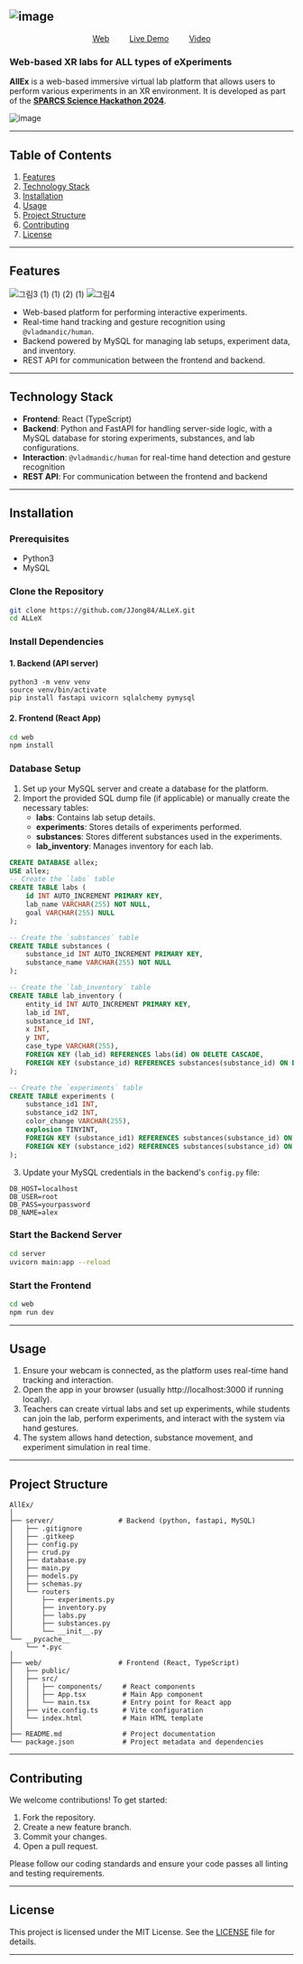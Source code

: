 ![image](https://github.com/user-attachments/assets/653b251b-c991-4fe0-afe3-f0ec93d166ad)
---

<p align="center">
  <a href="https://github.com/JJong84/ALLeX">
  </a>
    <a href="https://al-le-x-fhxo.vercel.app/">Web</a>
    <a>&emsp;&emsp;</a>
    <a href="https://al-le-x-fhxo.vercel.app/">Live Demo</a>
    <a>&emsp;&emsp;</a>
    <a href="https://al-le-x-fhxo.vercel.app/">Video</a>
  
  </p>
  


</p>


###     Web-based XR labs for <strong>ALL</strong> types of <strong>eX</strong>periments

**AllEx** is a web-based immersive virtual lab platform that allows users to perform various experiments in an XR environment. It is developed as part of the [**SPARCS Science Hackathon 2024**](https://event.sparcs.org/dsf24).

![image](https://github.com/user-attachments/assets/dd872090-b090-4cae-89c8-6e19a6781bbf)


---


## Table of Contents
1. [Features](#features)
2. [Technology Stack](#technology-stack)
3. [Installation](#installation)
4. [Usage](#usage)
5. [Project Structure](#project-structure)
6. [Contributing](#contributing)
7. [License](#license)

---

## Features
![그림3 (1) (1) (2) (1)](https://github.com/user-attachments/assets/3f34c5c3-002d-4e5e-b1e6-da6cbca4c68b)
![그림4](https://github.com/user-attachments/assets/d9dc0eeb-ab82-4613-9e7a-5fe214e1edce)
- Web-based platform for performing interactive experiments.
- Real-time hand tracking and gesture recognition using `@vladmandic/human`.
- Backend powered by MySQL for managing lab setups, experiment data, and inventory.
- REST API for communication between the frontend and backend.
---

## Technology Stack

- **Frontend**: React (TypeScript)
- **Backend**: Python and FastAPI for handling server-side logic, with a MySQL database for storing experiments, substances, and lab configurations.
- **Interaction**: `@vladmandic/human` for real-time hand detection and gesture recognition
- **REST API**: For communication between the frontend and backend

---

## Installation

### Prerequisites
- Python3
- MySQL

### Clone the Repository

```bash
git clone https://github.com/JJong84/ALLeX.git
cd ALLeX
```

### Install Dependencies

#### 1. Backend (API server)

```
python3 -m venv venv
source venv/bin/activate
pip install fastapi uvicorn sqlalchemy pymysql
```

#### 2. Frontend (React App)
```bash
cd web
npm install
```

### Database Setup

1. Set up your MySQL server and create a database for the platform.
2. Import the provided SQL dump file (if applicable) or manually create the necessary tables:
   - **labs**: Contains lab setup details.
   - **experiments**: Stores details of experiments performed.
   - **substances**: Stores different substances used in the experiments.
   - **lab_inventory**: Manages inventory for each lab.

```sql
CREATE DATABASE allex;
USE allex;
-- Create the `labs` table
CREATE TABLE labs (
    id INT AUTO_INCREMENT PRIMARY KEY,
    lab_name VARCHAR(255) NOT NULL,
    goal VARCHAR(255) NULL
);

-- Create the `substances` table
CREATE TABLE substances (
    substance_id INT AUTO_INCREMENT PRIMARY KEY,
    substance_name VARCHAR(255) NOT NULL
);

-- Create the `lab_inventory` table
CREATE TABLE lab_inventory (
    entity_id INT AUTO_INCREMENT PRIMARY KEY,
    lab_id INT,
    substance_id INT,
    x INT,
    y INT,
    case_type VARCHAR(255),
    FOREIGN KEY (lab_id) REFERENCES labs(id) ON DELETE CASCADE,
    FOREIGN KEY (substance_id) REFERENCES substances(substance_id) ON DELETE CASCADE
);

-- Create the `experiments` table
CREATE TABLE experiments (
    substance_id1 INT,
    substance_id2 INT,
    color_change VARCHAR(255),
    explosion TINYINT,
    FOREIGN KEY (substance_id1) REFERENCES substances(substance_id) ON DELETE CASCADE,
    FOREIGN KEY (substance_id2) REFERENCES substances(substance_id) ON DELETE CASCADE
);
```

3. Update your MySQL credentials in the backend's `config.py` file:

```
DB_HOST=localhost
DB_USER=root
DB_PASS=yourpassword
DB_NAME=alex
```

### Start the Backend Server

```bash
cd server
uvicorn main:app --reload
```

### Start the Frontend

```bash
cd web
npm run dev
```

---

## Usage

1. Ensure your webcam is connected, as the platform uses real-time hand tracking and interaction.
2. Open the app in your browser (usually http://localhost:3000 if running locally).
3. Teachers can create virtual labs and set up experiments, while students can join the lab, perform experiments, and interact with the system via hand gestures.
4. The system allows hand detection, substance movement, and experiment simulation in real time.

---

## Project Structure

```
AllEx/
│
├── server/                # Backend (python, fastapi, MySQL)
│   ├── .gitignore
│   ├── .gitkeep
│   ├── config.py
│   ├── crud.py
│   ├── database.py
│   ├── main.py
│   ├── models.py
│   ├── schemas.py
│   └── routers
│       ├── experiments.py
│       ├── inventory.py
│       ├── labs.py
│       ├── substances.py
│       └── __init__.py
└── __pycache__
    └── *.pyc        
│
├── web/                   # Frontend (React, TypeScript)
│   ├── public/
│   ├── src/
│   │   ├── components/     # React components
│   │   ├── App.tsx         # Main App component
│   │   └── main.tsx        # Entry point for React app
│   ├── vite.config.ts      # Vite configuration
│   └── index.html          # Main HTML template
│
├── README.md               # Project documentation
└── package.json            # Project metadata and dependencies
```

---

## Contributing

We welcome contributions! To get started:

1. Fork the repository.
2. Create a new feature branch.
3. Commit your changes.
4. Open a pull request.

Please follow our coding standards and ensure your code passes all linting and testing requirements.

---

## License

This project is licensed under the MIT License. See the [LICENSE](LICENSE) file for details.

---

